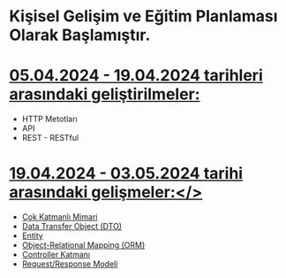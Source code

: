 # Kişisel Gelişim ve Eğitim Planlaması Olarak Başlamıştır. 

# <a href="https://github.com/BurakErkemen/Mentor-Mentee/tree/main/05.04.24-19.04.24">05.04.2024 - 19.04.2024 tarihleri arasındaki geliştirilmeler:</a>
- HTTP Metotları
- API
- REST - RESTful 

# <a href = "https://github.com/BurakErkemen/Mentor-Mentee/tree/main/19.04.24-04.05.24">19.04.2024 - 03.05.2024 tarihi arasındaki gelişmeler:</>
- Çok Katmanlı Mimari
- Data Transfer Object (DTO)
- Entity
- Object-Relational Mapping (ORM)
- Controller Katmanı
- Request/Response Modeli
